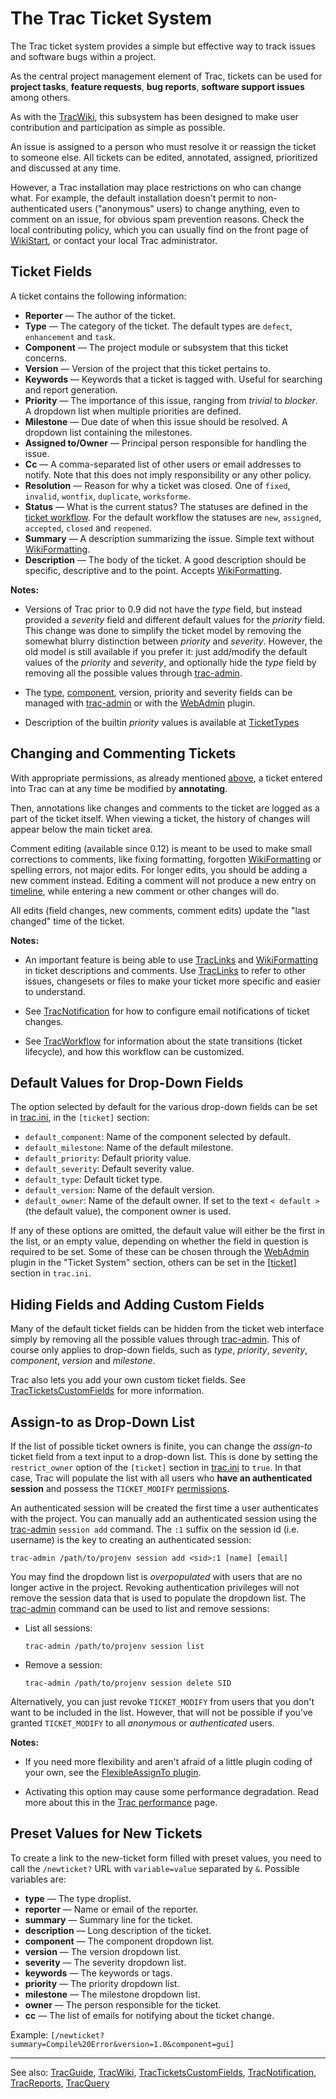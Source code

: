 # The Trac Ticket System






The Trac ticket system provides a simple but effective way to track issues and software bugs within a project.



As the central project management element of Trac, tickets can be used for **project tasks**, **feature requests**, **bug reports**, **software support issues** among others. 



As with the [TracWiki](trac-wiki), this subsystem has been designed to make user contribution and participation as simple as possible.



An issue is assigned to a person who must resolve it or reassign the ticket to someone else. All tickets can be edited, annotated, assigned, prioritized and discussed at any time.




However, a Trac installation may place restrictions on who can change what. For example, the default installation doesn't permit to non-authenticated users ("anonymous" users) to change anything, even to comment on an issue, for obvious spam prevention reasons. Check the local contributing policy, which you can usually find on the front page of [WikiStart](wiki-start), or contact your local Trac administrator.


## Ticket Fields



A ticket contains the following information:
 


- **Reporter** — The author of the ticket.
- **Type** — The category of the ticket. The default types are `defect`, `enhancement` and `task`. 
- **Component** — The project module or subsystem that this ticket concerns.
- **Version** — Version of the project that this ticket pertains to.
- **Keywords** — Keywords that a ticket is tagged with. Useful for searching and report generation.
- **Priority** — The importance of this issue, ranging from *trivial* to *blocker*. A dropdown list when multiple priorities are defined.
- **Milestone** — Due date of when this issue should be resolved. A dropdown list containing the milestones.
- **Assigned to/Owner** — Principal person responsible for handling the issue.
- **Cc** — A comma-separated list of other users or email addresses to notify. Note that this does not imply responsibility or any other policy.
- **Resolution** — Reason for why a ticket was closed. One of `fixed`, `invalid`, `wontfix`, `duplicate`, `worksforme`.
- **Status** — What is the current status? The statuses are defined in the [ticket workflow](trac-workflow#basic-ticket-workflow-customization). For the default workflow the statuses are `new`, `assigned`, `accepted`, `closed` and `reopened`.
- **Summary** — A description summarizing the issue. Simple text without [WikiFormatting](wiki-formatting).
- **Description** — The body of the ticket. A good description should be specific, descriptive and to the point. Accepts [WikiFormatting](wiki-formatting).


**Notes:** 


- Versions of Trac prior to 0.9 did not have the *type* field, but instead provided a *severity* field and different default values for the *priority* field. This change was done to simplify the ticket model by removing the somewhat blurry distinction between *priority* and *severity*. However, the old model is still available if you prefer it: just add/modify the default values of the *priority* and *severity*, and optionally hide the *type* field by removing all the possible values through [trac-admin](trac-admin).

- The [ type](http://trac.edgewall.org/intertrac/TicketTypes), [
  component](http://trac.edgewall.org/intertrac/TicketComponent), version, priority and severity fields can be managed with [trac-admin](trac-admin) or with the [
  WebAdmin](http://trac.edgewall.org/intertrac/WebAdmin) plugin.

- Description of the builtin *priority* values is available at [
  TicketTypes](http://trac.edgewall.org/intertrac/TicketTypes%23Whyistheseverityfieldgone)

## Changing and Commenting Tickets



With appropriate permissions, as already mentioned [above](trac-tickets#), a ticket entered into Trac can at any time be modified by **annotating**.



Then, annotations like changes and comments to the ticket are logged as a part of the ticket itself. When viewing a ticket, the history of changes will appear below the main ticket area.



Comment editing (available since 0.12) is meant to be used to make small corrections to comments, like fixing formatting, forgotten [WikiFormatting](wiki-formatting) or spelling errors, not major edits. For longer edits, you should be adding a new comment instead. Editing a comment will not produce a new entry on [timeline](/trac/ghc/timeline), while entering a new comment or other changes will do.



All edits (field changes, new comments, comment edits) update the "last changed" time of the ticket.



**Notes:** 


- An important feature is being able to use [TracLinks](trac-links) and [WikiFormatting](wiki-formatting) in ticket descriptions and comments. Use [TracLinks](trac-links) to refer to other issues, changesets or files to make your ticket more specific and easier to understand.

- See [TracNotification](trac-notification) for how to configure email notifications of ticket changes.

- See [TracWorkflow](trac-workflow) for information about the state transitions (ticket lifecycle), and how this workflow can be customized.

## Default Values for Drop-Down Fields



The option selected by default for the various drop-down fields can be set in [trac.ini](trac-ini), in the `[ticket]` section:


- `default_component`: Name of the component selected by default.
- `default_milestone`: Name of the default milestone.
- `default_priority`: Default priority value.
- `default_severity`: Default severity value.
- `default_type`: Default ticket type.
- `default_version`: Name of the default version.
- `default_owner`: Name of the default owner. If set to the text `< default >` (the default value), the component owner is used.


If any of these options are omitted, the default value will either be the first in the list, or an empty value, depending on whether the field in question is required to be set. Some of these can be chosen through the [
WebAdmin](http://trac.edgewall.org/intertrac/WebAdmin) plugin in the "Ticket System" section, others can be set in the [\[ticket\]](trac-ini#) section in `trac.ini`.


## Hiding Fields and Adding Custom Fields



Many of the default ticket fields can be hidden from the ticket web interface simply by removing all the possible values through [trac-admin](trac-admin). This of course only applies to drop-down fields, such as *type*, *priority*, *severity*, *component*, *version* and *milestone*.



Trac also lets you add your own custom ticket fields. See [TracTicketsCustomFields](trac-tickets-custom-fields) for more information.


## Assign-to as Drop-Down List



If the list of possible ticket owners is finite, you can change the *assign-to* ticket field from a text input to a drop-down list. This is done by setting the `restrict_owner` option of the `[ticket]` section in [trac.ini](trac-ini) to `true`. In that case, Trac will populate the list with all users who **have an authenticated session** and possess the `TICKET_MODIFY` [permissions](trac-permissions).



An authenticated session will be created the first time a user authenticates with the project. You can manually add an authenticated session using the [trac-admin](trac-admin#) `session add` command. The `:1` suffix on the session id (i.e. username) is the key to creating an authenticated session:


```
trac-admin /path/to/projenv session add <sid>:1 [name] [email]
```


You may find the dropdown list is *overpopulated* with users that are no longer active in the project. Revoking authentication privileges will not remove the session data that is used to populate the dropdown list. The [trac-admin](trac-admin) command can be used to list and remove sessions:


- List all sessions:

  ```
  trac-admin /path/to/projenv session list
  ```
- Remove a session:

  ```
  trac-admin /path/to/projenv session delete SID
  ```


Alternatively, you can just revoke `TICKET_MODIFY` from users that you don't want to be included in the list. However, that will not be possible if you've granted `TICKET_MODIFY` to all *anonymous* or *authenticated* users.



**Notes:**


- If you need more flexibility and aren't afraid of a little plugin coding of your own, see the [
  FlexibleAssignTo plugin](https://trac-hacks.org/wiki/FlexibleAssignToPlugin).


 


- Activating this option may cause some performance degradation. Read more about this in the [
  Trac performance](http://trac.edgewall.org/intertrac/TracPerformance%23Configuration) page.

## Preset Values for New Tickets



To create a link to the new-ticket form filled with preset values, you need to call the `/newticket?` URL with `variable=value` separated by `&`. Possible variables are:


- **type** — The type droplist.
- **reporter** — Name or email of the reporter.
- **summary** — Summary line for the ticket.
- **description** — Long description of the ticket.
- **component** — The component dropdown list.
- **version** — The version dropdown list.
- **severity** — The severity dropdown list.
- **keywords** — The keywords or tags.
- **priority** — The priority dropdown list.
- **milestone** — The milestone dropdown list.
- **owner** — The person responsible for the ticket.
- **cc** — The list of emails for notifying about the ticket change.


Example: `[/newticket?summary=Compile%20Error&version=1.0&component=gui]`


---



See also: [TracGuide](trac-guide), [TracWiki](trac-wiki), [TracTicketsCustomFields](trac-tickets-custom-fields), [TracNotification](trac-notification), [TracReports](trac-reports), [TracQuery](trac-query)


